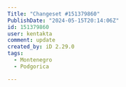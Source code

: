```yaml
---
Title: "Changeset #151379860"
PublishDate: "2024-05-15T20:14:06Z"
id: 151379860
user: kentakta
comment: update
created_by: iD 2.29.0
tags:
  - Montenegro
  - Podgorica

---
```

